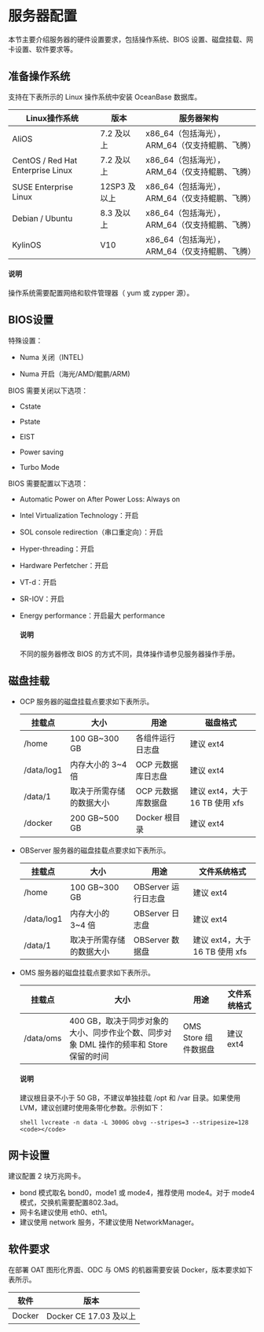 # 服务器配置

本节主要介绍服务器的硬件设置要求，包括操作系统、BIOS 设置、磁盘挂载、网卡设置、软件要求等。

## 准备操作系统

支持在下表所示的 Linux 操作系统中安装 OceanBase 数据库。

|             Linux操作系统             |    版本     |             服务器架构             |
|-----------------------------------|-----------|-------------------------------|
| AliOS                             | 7.2 及以上   | x86_64（包括海光），ARM_64（仅支持鲲鹏、飞腾） |
| CentOS / Red Hat Enterprise Linux | 7.2 及以上   | x86_64（包括海光），ARM_64（仅支持鲲鹏、飞腾） |
| SUSE Enterprise Linux             | 12SP3 及以上 | x86_64（包括海光），ARM_64（仅支持鲲鹏、飞腾） |
| Debian / Ubuntu                   | 8.3 及以上   | x86_64（包括海光），ARM_64（仅支持鲲鹏、飞腾） |
| KylinOS                   | V10   | x86_64（包括海光），ARM_64（仅支持鲲鹏、飞腾） |

  <main id="notice" type='explain'>
    <h4>说明</h4>
    <p>操作系统需要配置网络和软件管理器（ yum 或 zypper 源）。</p>
  </main>

## BIOS设置

特殊设置：

* Numa 关闭（INTEL)

* Numa 开启（海光/AMD/鲲鹏/ARM)

BIOS 需要关闭以下选项：

* Cstate

* Pstate

* EIST

* Power saving

* Turbo Mode

BIOS 需要配置以下选项：

* Automatic Power on After Power Loss: Always on

* Intel Virtualization Technology：开启

* SOL console redirection（串口重定向）：开启

* Hyper-threading：开启

* Hardware Perfetcher：开启

* VT-d：开启

* SR-IOV：开启

* Energy performance：开启最大 performance

  <main id="notice" type='explain'>
    <h4>说明</h4>
    <p>不同的服务器修改 BIOS 的方式不同，具体操作请参见服务器操作手册。</p>
  </main>

## 磁盘挂载

* OCP 服务器的磁盘挂载点要求如下表所示。

  |    挂载点     |       大小       |     用途      |          磁盘格式           |
  |------------|----------------|-------------|-------------------------|
  | /home      | 100 GB\~300 GB | 各组件运行日志盘    | 建议 ext4                 |
  | /data/log1 | 内存大小的 3\~4 倍   | OCP 元数据库日志盘 | 建议 ext4                 |
  | /data/1    | 取决于所需存储的数据大小   | OCP 元数据库数据盘 | 建议 ext4，大于 16 TB 使用 xfs |
  | /docker    | 200 GB\~500 GB | Docker 根目录  | 建议 ext4                 |

* OBServer 服务器的磁盘挂载点要求如下表所示。

  |    挂载点     |       大小       |       用途       |         文件系统格式          |
  |------------|----------------|----------------|-------------------------|
  | /home      | 100 GB\~300 GB | OBServer 运行日志盘 | 建议 ext4                 |
  | /data/log1 | 内存大小的 3\~4 倍   | OBServer 日志盘   | 建议 ext4                 |
  | /data/1    | 取决于所需存储的数据大小   | OBServer 数据盘   | 建议 ext4，大于 16 TB 使用 xfs |

* OMS 服务器的磁盘挂载点要求如下表所示。

  |    挂载点    |                          大小                          |       用途        | 文件系统格式  |
  |-----------|------------------------------------------------------|-----------------|---------|
  | /data/oms | 400 GB，取决于同步对象的大小、同步作业个数、同步对象 DML 操作的频率和 Store 保留的时间 | OMS Store 组件数据盘 | 建议 ext4 |

  <main id="notice" type='explain'>
    <h4>说明</h4>
    <p>建议根目录不小于 50 GB，不建议单独挂载 /opt 和 /var 目录。如果使用 LVM，建议创建时使用条带化参数。示例如下：</p>
    <p><code></code><code>shell lvcreate -n data -L 3000G obvg --stripes=3 --stripesize=128 &lt;code&gt;&lt;/code&gt;</code></p>
  </main>

## 网卡设置

建议配置 2 块万兆网卡。

* bond 模式取名 bond0，mode1 或 mode4，推荐使用 mode4。对于 mode4 模式，交换机需要配置802.3ad。
* 网卡名建议使用 eth0、eth1。
* 建议使用 network 服务，不建议使用 NetworkManager。

## 软件要求

在部署 OAT 图形化界面、ODC 与 OMS 的机器需要安装 Docker，版本要求如下表所示。

|   软件  |         版本         |
|--------|---------------------|
| Docker | Docker CE 17.03 及以上 |
